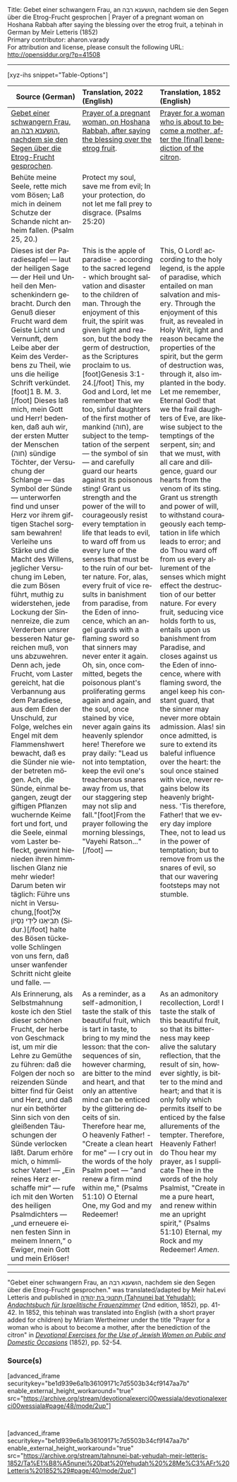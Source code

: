 <html>
<head></head>
<body>
Title: Gebet einer schwangern Frau, an הושענא רבה, nachdem sie den Segen über die Etrog-Frucht gesprochen | Prayer of a pregnant woman on Hoshana Rabbah after saying the blessing over the etrog fruit, a teḥinah in German by Meïr Letteris (1852)<br />
Primary contributor: aharon.varady<br />
For attribution and license, please consult the following URL: <a href="http://opensiddur.org/?p=41508">http://opensiddur.org/?p=41508</a>
<p />
<hr />

[xyz-ihs snippet="Table-Options"]<table style="margin-left: auto; margin-right: auto;" class="draggable">
<thead><tr><th id="x" style="text-align: right;">Source (German)</th><th style="text-align: left;">Translation, 2022 (English)</th><th style="text-align: left;">Translation, 1852 (English)</th></tr></thead>
<tbody>
<tr><td style="vertical-align:top;">
<div class="german" lang="de">
<u>Gebet einer schwangern Frau, an <span class="hebrew">הושענא רבה</span>, nachdem sie den Segen über die Etrog-Frucht gesprochen</u>.
</div></td>

<td style="vertical-align:top;">
<div class="english" lang="en">
<u>Prayer of a pregnant woman, on Hoshana Rabbah, after saying the blessing over the etrog fruit</u>.
</div></td>

<td style="vertical-align:top;">
<div class="english" lang="en">
<u>Prayer for a woman who is about to become a mother, after the [final] benediction of the citron</u>.
</div></td></tr>


<tr><td style="vertical-align:top;">
<div class="german" lang="de">
Behüte meine Seele, rette mich vom Bösen;
Laß mich in deinem Schutze der Schande nicht anheim fallen.
<span class="citation">(Psalm 25, 20.)</span>
</div></td>

<td style="vertical-align:top;">
<div class="english" lang="en">
Protect my soul, save me from evil;
In your protection, do not let me fall prey to disgrace. <span class="citation">(Psalms 25:20)</span>
</div></td>

<td style="vertical-align:top;">
<div class="english" lang="en">

</div></td></tr>


<tr><td style="vertical-align:top;">
<div class="german" lang="de">
Dieses ist der Paradiesapfel — laut der heiligen Sage — der Heil und Unheil den Menschenkindern gebracht. Durch den Genuß dieser Frucht ward dem Geiste Licht und Vernunft, dem Leibe aber der Keim des Verderbens zu Theil, wie uns die heilige Schrift verkündet.[foot]1 B. M. 3.[/foot] Dieses laß mich, mein Gott und Herr! bedenken, daß auh wir, der ersten Mutter der Menschen (<span class="hebrew">חוה</span>) sündige Töchter, der Versuchung der Schlange — das Symbol der Sünde — unterworfen find und unser Herz vor ihrem giftigen Stachel sorgsam bewahren! Verleihe uns Stärke und die Macht des Willens, jeglicher Versuchung im Leben, die zum Bösen führt, muthig zu widerstehen, jede Lockung der Sinnenreize, die zum Verderben unsrer besseren Natur gereichen muß, von uns abzuwehren. Denn ach, jede Frucht, vom Laster gereicht, hat die Verbannung aus dem Paradiese, aus dem Eden der Unschuld, zur Folge, welches ein Engel mit dem Flammenshwert bewacht, daß es die Sünder nie wieder betreten mögen. Ach, die Sünde, einmal begangen, zeugt der giftigen Pflanzen wuchernde Keime fort und fort, und die Seele, einmal vom Laster befleckt, gewinnt hienieden ihren himmlischen Glanz nie mehr wieder! Darum beten wir täglich: Führe uns nicht in Versuchung,[foot]אַל תְּבִיאֵנוּ לִידֵי נִסָּיוֹן (Sidur.)[/foot] halte des Bösen tückevolle Schlingen von uns fern, daß unser wanfender Schritt nicht gleite und falle. —
</div></td>

<td style="vertical-align:top;">
<div class="english" lang="en">
This is the apple of paradise - according to the sacred legend - which brought salvation and disaster to the children of man. Through the enjoyment of this fruit, the spirit was given light and reason, but the body the germ of destruction, as the Scriptures proclaim to us.[foot]Genesis 3:1-24.[/foot] This, my God and Lord, let me remember that we too, sinful daughters of the first mother of mankind (<span class="hebrew">חוה</span>), are subject to the temptation of the serpent — the symbol of sin — and carefully guard our hearts against its poisonous sting! Grant us strength and the power of the will to courageously resist every temptation in life that leads to evil, to ward off from us every lure of the senses that must be to the ruin of our better nature. For, alas, every fruit of vice results in banishment from paradise, from the Eden of innocence, which an angel guards with a flaming sword so that sinners may never enter it again. Oh, sin, once committed, begets the poisonous plant's proliferating germs again and again, and the soul, once stained by vice, never again gains its heavenly splendor here! Therefore we pray daily: "Lead us not into temptation, keep the evil one's treacherous snares away from us, that our staggering step may not slip and fall."[foot]From the prayer following the morning blessings, "Vayehi Ratson..."[/foot] —
</div></td>

<td style="vertical-align:top;">
<div class="english" lang="en">
This, O Lord! according to the holy legend, is the apple of paradise, which entailed on man salvation and misery. Through the enjoyment of this fruit, as revealed in Holy Writ, light and reason became the properties of the spirit, but the germ of destruction was, through it, also implanted in the body. Let me remember, Eternal God! that we the frail daughters of Eve, are likewise subject to the temptings of the serpent, sin; and that we must, with all care and diligence, guard our hearts from the venom of its sting. Grant us strength and power of will, to withstand courageously each temptation in life which leads to error; and do Thou ward off from us every allurement of the senses which might effect the destruction of our better nature. For every fruit, seducing vice holds forth to us, entails upon us banishment from Paradise, and closes against us the Eden of innocence, where with flaming sword, the angel keep his constant guard, that the sinner may never more obtain admission. Alas! sin once admitted, is sure to extend its baleful influence over the heart: the soul once stained with vice, never regains below its heavenly brightness. 'Tis therefore, Father! that we every day implore Thee, not to lead us in the power of temptation; but to remove from us the snares of evil, so that our wavering footsteps may not stumble. 
</div></td></tr>


<tr><td style="vertical-align:top;">
<div class="german" lang="de">
Als Erinnerung, als Selbstmahnung koste ich den Stiel dieser schönen Frucht, der herbe von Geschmack ist, um mir die Lehre zu Gemüthe zu führen: daß die Folgen der noch so reizenden Sünde bitter find für Geist und Herz, und daß nur ein bethörter Sinn sich von den gleißenden Täuschungen der Sünde verlocken läßt. Darum erhöre mich, o himmlischer Vater! — „Ein reines Herz erschaffe mir“ — rufe ich mit den Worten des heiligen Psalmdichters — „und erneuere einen festen Sinn in meinem Innern,“ o Ewiger, mein Gott und mein Erlöser!
</div></td>

<td style="vertical-align:top;">
<div class="english" lang="en">
As a reminder, as a self-admonition, I taste the stalk of this beautiful fruit, which is tart in taste, to bring to my mind the lesson: that the consequences of sin, however charming, are bitter to the mind and heart, and that only an attentive mind can be enticed by the glittering deceits of sin. Therefore hear me, O heavenly Father! - "Create a clean heart for me" — I cry out in the words of the holy Psalm poet — "and renew a firm mind within me," <span class="citation">(Psalms 51:10)</span> O Eternal One, my God and my Redeemer!
</div></td>

<td style="vertical-align:top;">
<div class="english" lang="en">
As an admonitory recollection, Lord! I taste the stalk of this beautiful fruit, so that its bitterness may keep alive the salutary reflection, that the result of sin, however sightly, is bitter to the mind and heart; and that it is only folly which permits itself to be enticed by the false allurements of the tempter. Therefore, Heavenly Father! do Thou hear my prayer, as I supplicate Thee in the words of the holy Psalmist, "Create in me a pure heart, and renew within me an upright spirit," <span class="citation">(Psalms 51:10)</span> Eternal, my Rock and my Redeemer! <em>Amen</em>. 
</div></td></tr>
</tbody></table>

<hr />


"Gebet einer schwangern Frau, an <span class="hebrew">הושענא רבה</span>, nachdem sie den Segen über die Etrog-Frucht gesprochen." was translated/adapted by Meïr haLevi Letteris and published in <a href="/?p=41412">תָּחֲנוּנֵי בַּת יְהוּדָה (Taḥnunei bat Yehudah): <em>Andachtsbuch für Israelitische Frauenzimmer</em></a> (2nd edition, 1852), pp. 41-42. In 1852, this teḥinah was translated into English (with a short prayer added for children) by Miriam Wertheimer under the title "Prayer for a woman who is about to become a mother, after the benediction of the citron" in <em><a href="/?p=41448">Devotional Exercises for the Use of Jewish Women on Public and Domestic Occasions</a></em> (1852), pp. 52-54. 


<h3>Source(s)</h3>

[advanced_iframe securitykey="be1d939e6a1b36109171c7d5503b34cf9147aa7b" enable_external_height_workaround="true" src="https://archive.org/stream/devotionalexerci00wessiala/devotionalexerci00wessiala#page/48/mode/2up"]

&nbsp;

[advanced_iframe securitykey="be1d939e6a1b36109171c7d5503b34cf9147aa7b" enable_external_height_workaround="true" src="https://archive.org/stream/tahnunei-bat-yehudah-meir-letteris-1852/Ta%E1%B8%A5nunei%20bat%20Yehudah%20%28Me%C3%AFr%20Letteris%201852%29#page/40/mode/2up"]

&nbsp;
</body>
</html>